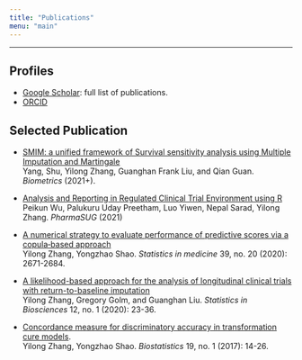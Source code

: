 ```yaml
---
title: "Publications"
menu: "main"
---
```


<hr>

## Profiles

- [Google Scholar](https://scholar.google.com/citations?user=vlj68ekAAAAJ&hl=en): full list of publications.
- [ORCID](https://orcid.org/0000-0002-0668-4429)

<div class="mt-4"></div>

## Selected Publication 

- [SMIM: a unified framework of Survival sensitivity analysis using Multiple Imputation and Martingale](https://onlinelibrary.wiley.com/doi/full/10.1111/biom.13555) <br> 
Yang, Shu, <author>Yilong Zhang</author>, Guanghan Frank Liu, and Qian Guan.  
<em>Biometrics</em> (2021+).

-	[Analysis and Reporting in Regulated Clinical Trial Environment using R](https://www.pharmasug.org/proceedings/2021/AD/PharmaSUG-2021-AD-079.pdf) <br>
Peikun Wu, Palukuru Uday Preetham, Luo Yiwen, Nepal Sarad, <author>Yilong Zhang</author>. <em>PharmaSUG</em> (2021)

- [A numerical strategy to evaluate performance of predictive scores via a copula‐based approach](https://onlinelibrary.wiley.com/doi/pdf/10.1002/sim.8566) <br> 
<author>Yilong Zhang</author>, Yongzhao Shao. 
<em>Statistics in medicine</em> 39, no. 20 (2020): 2671-2684.

- [A likelihood-based approach for the analysis of longitudinal clinical trials with return-to-baseline imputation](https://link.springer.com/article/10.1007/s12561-020-09269-0) <br>
<author>Yilong Zhang</author>, Gregory Golm, and Guanghan Liu. 
<em>Statistics in Biosciences</em> 12, no. 1 (2020): 23-36.

- [Concordance measure for discriminatory accuracy in transformation cure models](https://academic.oup.com/biostatistics/article/19/1/14/3798781). <br>
<author>Yilong Zhang</author>, Yongzhao Shao. 
<em>Biostatistics</em> 19, no. 1 (2017): 14-26.

